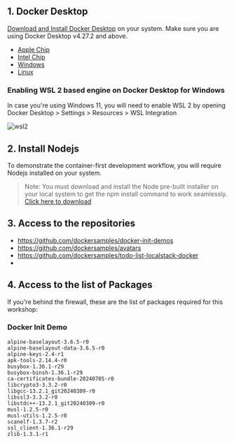 ## 1. Docker Desktop

[Download and Install Docker Desktop](https://www.docker.com/products/docker-desktop/) on your system. Make sure you are using Docker Desktop v4.27.2 and above.

 - [Apple Chip](https://desktop.docker.com/mac/main/arm64/Docker.dmg)
 - [Intel Chip](https://desktop.docker.com/mac/main/amd64/Docker.dmg)
 - [Windows](https://desktop.docker.com/win/main/amd64/Docker%20Desktop%20Installer.exe)
 - [Linux](https://docs.docker.com/desktop/linux/install/)

### Enabling WSL 2 based engine on Docker Desktop for Windows


In case you're using Windows 11, you will need to enable WSL 2 by opening Docker Desktop > Settings > Resources > WSL Integration

![wsl2](images/wsl2.png)

## 2. Install Nodejs

To demonstrate the container-first development workflow, you will require Nodejs installed on your system.


> Note: You must download and install the Node pre-built installer on your local system to get the npm install command to work seamlessly. [Click here to download](https://nodejs.org/en/download/)

## 3. Access to the repositories

- https://github.com/dockersamples/docker-init-demos
- https://github.com/dockersamples/avatars
- https://github.com/dockersamples/todo-list-localstack-docker
- 


## 4. Access to the list of Packages

If you're behind the firewall, these are the list of packages required for this workshop:

### Docker Init Demo

```
alpine-baselayout-3.6.5-r0
alpine-baselayout-data-3.6.5-r0
alpine-keys-2.4-r1
apk-tools-2.14.4-r0
busybox-1.36.1-r29
busybox-binsh-1.36.1-r29
ca-certificates-bundle-20240705-r0
libcrypto3-3.3.2-r0
libgcc-13.2.1_git20240309-r0
libssl3-3.3.2-r0
libstdc++-13.2.1_git20240309-r0
musl-1.2.5-r0
musl-utils-1.2.5-r0
scanelf-1.3.7-r2
ssl_client-1.36.1-r29
zlib-1.3.1-r1
```


